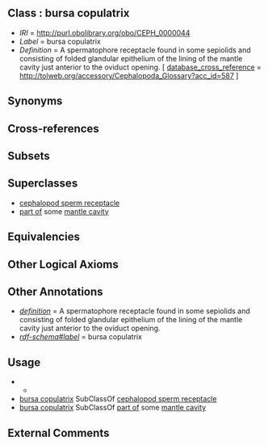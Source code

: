 
## Class : bursa copulatrix

 * *IRI* = http://purl.obolibrary.org/obo/CEPH_0000044
 * *Label* = bursa copulatrix
 * *Definition* = A spermatophore receptacle found in some sepiolids and consisting of folded glandular epithelium of the lining of the mantle cavity just anterior to the oviduct opening. [ [database_cross_reference](../../ef/oboInOwl#hasDbXref.md) = http://tolweb.org/accessory/Cephalopoda_Glossary?acc_id=587 ]

## Synonyms


## Cross-references


## Subsets


## Superclasses

 * [cephalopod sperm receptacle](../../CEPH/17/CEPH_0001017.md)
 * [part of](../../BFO/50/BFO_0000050.md) some [mantle cavity](../../UBERON/80/UBERON_0006580.md)

## Equivalencies


## Other Logical Axioms


## Other Annotations

 * *[definition](../../IAO/15/IAO_0000115.md)* = A spermatophore receptacle found in some sepiolids and consisting of folded glandular epithelium of the lining of the mantle cavity just anterior to the oviduct opening.
 * *[rdf-schema#label](../../el/rdf-schema#label.md)* = bursa copulatrix

## Usage

 * -
 * [bursa copulatrix](../../CEPH/44/CEPH_0000044.md) SubClassOf [cephalopod sperm receptacle](../../CEPH/17/CEPH_0001017.md)
 * [bursa copulatrix](../../CEPH/44/CEPH_0000044.md) SubClassOf [part of](../../BFO/50/BFO_0000050.md) some [mantle cavity](../../UBERON/80/UBERON_0006580.md)

## External Comments

